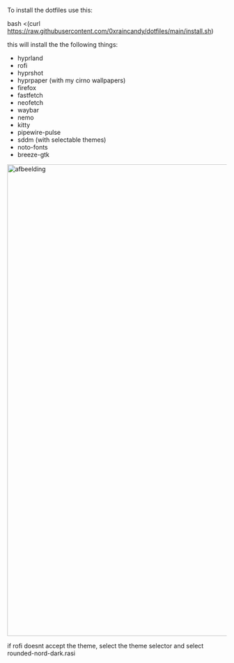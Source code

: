 To install the dotfiles use this:

bash <(curl https://raw.githubusercontent.com/0xraincandy/dotfiles/main/install.sh)

this will install the the following things:
- hyprland
- rofi
- hyprshot
- hyprpaper (with my cirno wallpapers)
- firefox
- fastfetch
- neofetch
- waybar
- nemo
- kitty
- pipewire-pulse
- sddm (with selectable themes)
- noto-fonts
- breeze-gtk
<img width="1920" height="1080" alt="afbeelding" src="https://github.com/user-attachments/assets/fa717683-0413-42b7-8f5a-3569f7f6ec6d" />


if rofi doesnt accept the theme, select the theme selector and select rounded-nord-dark.rasi
